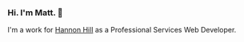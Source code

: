 ### Hi. I'm Matt. 👋

I'm a work for [Hannon Hill](https://hannonhill.com) as a Professional Services Web Developer.
<!-- Hi. I'm Matt.  I currently work at [Midwestern State University](https://msutexas.edu) as the University Webmaster. -->
<!--
**TWG-Matt/TWG-Matt** is a ✨ _special_ ✨ repository because its `README.md` (this file) appears on your GitHub profile.

Here are some ideas to get you started:

- 🔭 I’m currently working on ...
- 🌱 I’m currently learning ...
- 👯 I’m looking to collaborate on ...
- 🤔 I’m looking for help with ...
- 💬 Ask me about ...
- 📫 How to reach me: ...
- 😄 Pronouns: ...
- ⚡ Fun fact: ...
-->
